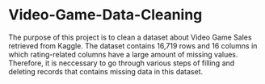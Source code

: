 # Video-Game-Data-Cleaning
The purpose of this project is to clean a dataset about Video Game Sales retrieved from Kaggle. The dataset contains 16,719 rows and 16 columns in which rating-related columns have a large amount of missing values. Therefore, it is neccessary to go through various steps of filling and deleting records that contains missing data in this dataset.
